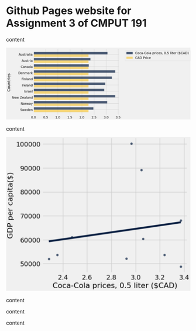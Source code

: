 # Github Pages website for Assignment 3 of CMPUT 191

content

![CAD Prices](CocaPrice.png "CAD Prices")

content

![GDP per Capita versus Price](GDPrice.png "Correlation between GDP per Capita and Price")

content

content

content

